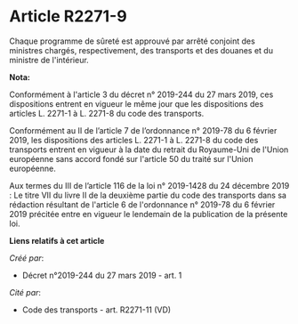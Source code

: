 # Article R2271-9

Chaque programme de sûreté est approuvé par arrêté conjoint des ministres chargés, respectivement, des transports et des
douanes et du ministre de l'intérieur.

**Nota:**

Conformément à l'article 3 du décret n° 2019-244 du 27 mars 2019, ces dispositions entrent en vigueur le même jour que les
dispositions des articles L. 2271-1 à L. 2271-8 du code des transports.

Conformément au II de l’article 7 de l’ordonnance n° 2019-78 du 6 février 2019, les dispositions des articles L. 2271-1 à L.
2271-8 du code des transports entrent en vigueur à la date du retrait du Royaume-Uni de l'Union européenne sans accord fondé
sur l'article 50 du traité sur l'Union européenne.

Aux termes du III de l’article 116 de la loi n° 2019-1428 du 24 décembre 2019 : Le titre VII du livre II de la deuxième
partie du code des transports dans sa rédaction résultant de l'article 6 de l'ordonnance n° 2019-78 du 6 février 2019
précitée entre en vigueur le lendemain de la publication de la présente loi.

**Liens relatifs à cet article**

_Créé par_:

  - Décret n°2019-244 du 27 mars 2019 - art. 1

_Cité par_:

  - Code des transports - art. R2271-11 (VD)
